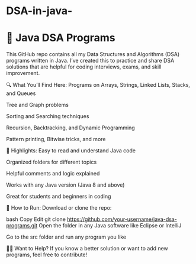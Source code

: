 # DSA-in-java-

# 📘 Java DSA Programs
This GitHub repo contains all my Data Structures and Algorithms (DSA) programs written in Java. I’ve created this to practice and share DSA solutions that are helpful for coding interviews, exams, and skill improvement.

🔍 What You’ll Find Here:
Programs on Arrays, Strings, Linked Lists, Stacks, and Queues

Tree and Graph problems

Sorting and Searching techniques

Recursion, Backtracking, and Dynamic Programming

Pattern printing, Bitwise tricks, and more

📌 Highlights:
Easy to read and understand Java code

Organized folders for different topics

Helpful comments and logic explained

Works with any Java version (Java 8 and above)

Great for students and beginners in coding

🚀 How to Run:
Download or clone the repo:

bash
Copy
Edit
git clone https://github.com/your-username/java-dsa-programs.git
Open the folder in any Java software like Eclipse or IntelliJ

Go to the src folder and run any program you like

🙋‍♂️ Want to Help?
If you know a better solution or want to add new programs, feel free to contribute!
